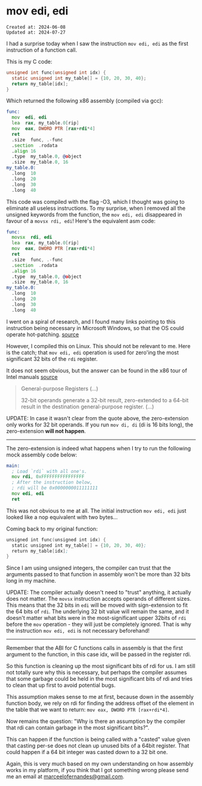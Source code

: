 # mov edi, edi

```
Created at: 2024-06-08
Updated at: 2024-07-27
```

I had a surprise today when I saw the instruction `mov edi, edi` as the first
instruction of a function call.

This is my C code:

```c
unsigned int func(unsigned int idx) {
  static unsigned int my_table[] = {10, 20, 30, 40};
  return my_table[idx];
}
```

Which returned the following x86 assembly (compiled via gcc):

```asm
func:
  mov  edi, edi
  lea  rax, my_table.0[rip]
  mov  eax, DWORD PTR [rax+rdi*4]
  ret
  .size  func, .-func
  .section  .rodata
  .align 16
  .type  my_table.0, @object
  .size  my_table.0, 16
my_table.0:
  .long  10
  .long  20
  .long  30
  .long  40
```

This code was compiled with the flag -O3, which I thought was going to
eliminate all useless instructions. To my surprise, when I removed all the
unsigned keywords from the function, the `mov edi, edi` disappeared in favour
of a `movsx rdi, edi`! Here's the equivalent asm code:

```asm
func:
  movsx  rdi, edi
  lea  rax, my_table.0[rip]
  mov  eax, DWORD PTR [rax+rdi*4]
  ret
  .size  func, .-func
  .section  .rodata
  .align 16
  .type  my_table.0, @object
  .size  my_table.0, 16
my_table.0:
  .long  10
  .long  20
  .long  30
  .long  40
```

I went on a spiral of research, and I found many links pointing to this
instruction being necessary in Microsoft Windows, so that the OS could operate
hot-patching. [source](http://web.archive.org/web/20240610022212/https://devblogs.microsoft.com/oldnewthing/20110921-00/?p=9583)

However, I compiled this on Linux. This should not be relevant to me. Here is
the catch; that `mov edi, edi` operation is used for zero'ing the most
significant 32 bits of the `rdi` register.

It does not seem obvious, but the answer can be found in the x86 tour of Intel
manuals [source](http://web.archive.org/web/20240610022212/http://web.archive.org/web/20240415061928/http://x86asm.net/articles/x86-64-tour-of-intel-manuals/)

> General-purpose Registers (...)
>
>   32-bit operands generate a 32-bit result, zero-extended to a 64-bit result
>   in the destination general-purpose register. (...)

UPDATE: In case it wasn't clear from the quote above, the zero-extension only
works for 32 bit operands. If you run `mov di, di` (di is 16 bits long), the
zero-extension **will not happen**.

---

The zero-extension is indeed what happens when I try to run the following mock
assembly code below:

```asm
main:
  ; Load `rdi` with all one's.
  mov rdi, 0xFFFFFFFFFFFFFFFF
  ; After the instruction below,
  ; rdi will be 0x0000000011111111
  mov edi, edi
  ret
```

This was not obvious to me at all. The initial instruction `mov edi, edi` just
looked like a nop equivalent with two bytes...

Coming back to my original function:

```asm
unsigned int func(unsigned int idx) {
  static unsigned int my_table[] = {10, 20, 30, 40};
  return my_table[idx];
}
```

Since I am using unsigned integers, the compiler can trust that the arguments
passed to that function in assembly won't be more than 32 bits long in my
machine.

UPDATE: The compiler actually doesn't need to "trust" anything, it actually
does not matter. The `movsx` instruction accepts operands of different sizes.
This means that the 32 bits in `edi` will be moved with sign-extension to fit
the 64 bits of `rdi`. The underlying 32 bit value will remain the same, and it
doesn't matter what bits were in the most-significant upper 32bits of `rdi`
before the `mov` operation - they will just be completely ignored. That is why
the instruction `mov edi, edi` is not necessary beforehand!

---

Remember that the ABI for C functions calls in assembly is that the first
argument to the function, in this case idx, will be passed in the register rdi.

So this function is cleaning up the most significant bits of rdi for us. I am
still not totally sure why this is necessary, but perhaps the compiler assumes
that some garbage could be held in the most significant bits of rdi and tries
to clean that up first to avoid potential bugs.

This assumption makes sense to me at first, because down in the assembly
function body, we rely on rdi for finding the address offset of the element in
the table that we want to return: `mov eax, DWORD PTR [rax+rdi*4]`.

Now remains the question: "Why is there an assumption by the compiler that rdi
can contain garbage in the most significant bits?".

This can happen if the function is being called with a "casted" value given
that casting per-se does not clean up unused bits of a 64bit register. That
could happen if a 64 bit integer was casted down to a 32 bit one.

Again, this is very much based on my own understanding on how assembly works in
my platform, if you think that I got something wrong please send me an email at
marceelofernandes@gmail.com.

